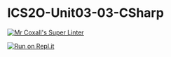 # ICS2O-Unit03-03-CSharp

[![Mr Coxall's Super Linter](https://github.com/Claire-Bedrossian/ICS2O-Unit03-03-CSharp/workflows/Mr%20Coxall's%20Super%20Linter/badge.svg)](https://github.com/Claire-Bedrossian/ICS2O-Unit03-03-CSharp/actions)

[![Run on Repl.it](https://repl.it/badge/github/Claire-Bedrossian/ICS2O-Unit03-03-CSharp)](https://repl.it/github/Claire-Bedrossian/ICS2O-Unit03-03-CSharp)
